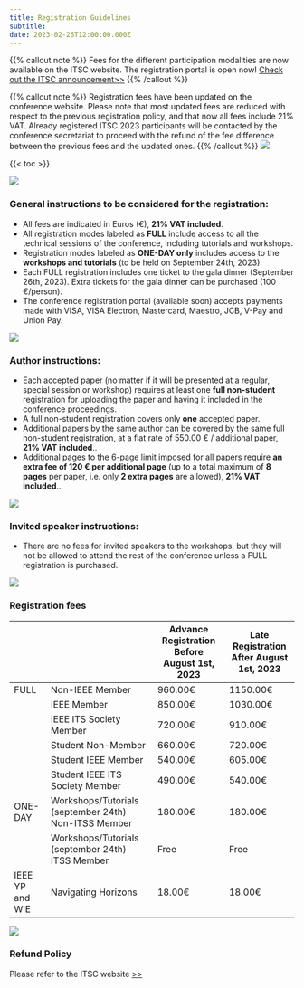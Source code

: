 ```yaml
---
title: Registration Guidelines
subtitle: 
date: 2023-02-26T12:00:00.000Z
---
```

{{% callout note %}} Fees for the different participation modalities are now available on the ITSC website. The registration portal is open now! [Check out the ITSC announcement>>](https://2023.ieee-itsc.org/registration/) {{% /callout %}}

{{% callout note %}} Registration fees have been updated on the conference website. Please note that most updated fees are reduced with respect to the previous registration policy, and that now all fees include 21% VAT. 
Already registered ITSC 2023 participants will be contacted by the conference secretariat to proceed with the refund of the fee difference between the previous fees and the updated ones. {{% /callout %}}
![](line.png)

{{< toc >}}

![](line.png)
### General instructions to be considered for the registration:

- All fees are indicated in Euros (€), **21% VAT included**.
- All registration modes labeled as **FULL** include access to all the technical sessions of the conference, including tutorials and workshops.
- Registration modes labeled as **ONE-DAY only** includes access to the **workshops and tutorials** (to be held on September 24th, 2023).
- Each FULL registration includes one ticket to the gala dinner (September 26th, 2023). Extra tickets for the gala dinner can be purchased (100 €/person).
- The conference registration portal (available soon) accepts payments made with VISA, VISA Electron, Mastercard, Maestro, JCB, V-Pay and Union Pay.

![](line.png)
### Author instructions:

- Each accepted paper (no matter if it will be presented at a regular, special session or workshop) requires at least one **full non-student** registration for uploading the paper and having it included in the conference proceedings. 
- A full non-student registration covers only **one** accepted paper.
- Additional papers by the same author can be covered by the same full non-student registration, at a flat rate of 550.00 € / additional paper, **21% VAT included**..
- Additional pages to the 6-page limit imposed for all papers require **an extra fee of 120 € per additional page** (up to a total maximum of **8 pages** per paper, i.e. only **2 extra pages** are allowed), **21% VAT included**..  

![](line.png)
### Invited speaker instructions:

- There are no fees for invited speakers to the workshops, but they will not be allowed to attend the rest of the conference unless a FULL registration is purchased.

![](line.png)
### Registration fees
|                 |                                                      | Advance Registration Before August 1st, 2023 | Late Registration After August 1st, 2023 |
|-----------------|------------------------------------------------------|----------------------------------------------|------------------------------------------|
| FULL            | Non-IEEE Member                                      | 960.00€                                      | 1150.00€                                 |
|                 | IEEE Member                                          | 850.00€                                      | 1030.00€                                 |
|                 | IEEE ITS Society Member                              | 720.00€                                      | 910.00€                                  |
|                 | Student Non-Member                                   | 660.00€                                      | 720.00€                                  |
|                 | Student IEEE Member                                  | 540.00€                                      | 605.00€                                  |
|                 | Student IEEE ITS Society Member                      | 490.00€                                      | 540.00€                                  |
| ONE-DAY         | Workshops/Tutorials (september 24th) Non-ITSS Member | 180.00€                                      | 180.00€                                  |
|                 | Workshops/Tutorials (september 24th) ITSS Member     | Free                                         | Free                                     |
| IEEE YP and WiE | Navigating Horizons                                  | 18.00€                                       | 18.00€                                   |
![](line.png)
### Refund Policy
Please refer to the ITSC website [>>](https://2023.ieee-itsc.org/registration/)

